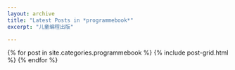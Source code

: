 ```yaml
---
layout: archive
title: "Latest Posts in *programmebook*"
excerpt: "儿童编程出版"

---
```


<div class="tiles">
{% for post in site.categories.programmebook %}
	{% include post-grid.html %}
{% endfor %}
</div><!-- /.tiles -->
